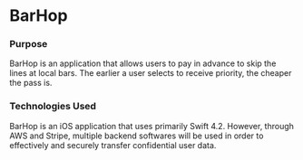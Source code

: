 # BarHop

### Purpose
BarHop is an application that allows users to pay in advance to skip the lines at local bars. The earlier a user selects to receive priority, the cheaper the pass is.

### Technologies Used
BarHop is an iOS application that uses primarily Swift 4.2. However, through AWS and Stripe, multiple backend softwares will be used in order to effectively and securely transfer confidential user data.
